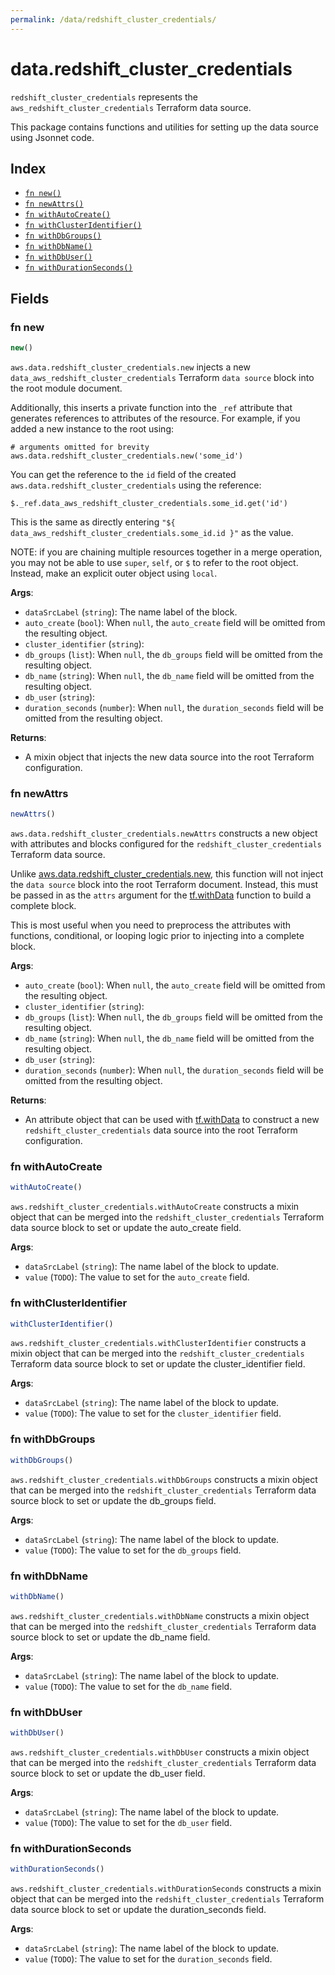 ```yaml
---
permalink: /data/redshift_cluster_credentials/
---
```


# data.redshift_cluster_credentials

`redshift_cluster_credentials` represents the `aws_redshift_cluster_credentials` Terraform data source.



This package contains functions and utilities for setting up the data source using Jsonnet code.


## Index

* [`fn new()`](#fn-new)
* [`fn newAttrs()`](#fn-newattrs)
* [`fn withAutoCreate()`](#fn-withautocreate)
* [`fn withClusterIdentifier()`](#fn-withclusteridentifier)
* [`fn withDbGroups()`](#fn-withdbgroups)
* [`fn withDbName()`](#fn-withdbname)
* [`fn withDbUser()`](#fn-withdbuser)
* [`fn withDurationSeconds()`](#fn-withdurationseconds)

## Fields

### fn new

```ts
new()
```


`aws.data.redshift_cluster_credentials.new` injects a new `data_aws_redshift_cluster_credentials` Terraform `data source`
block into the root module document.

Additionally, this inserts a private function into the `_ref` attribute that generates references to attributes of the
resource. For example, if you added a new instance to the root using:

    # arguments omitted for brevity
    aws.data.redshift_cluster_credentials.new('some_id')

You can get the reference to the `id` field of the created `aws.data.redshift_cluster_credentials` using the reference:

    $._ref.data_aws_redshift_cluster_credentials.some_id.get('id')

This is the same as directly entering `"${ data_aws_redshift_cluster_credentials.some_id.id }"` as the value.

NOTE: if you are chaining multiple resources together in a merge operation, you may not be able to use `super`, `self`,
or `$` to refer to the root object. Instead, make an explicit outer object using `local`.

**Args**:
  - `dataSrcLabel` (`string`): The name label of the block.
  - `auto_create` (`bool`):  When `null`, the `auto_create` field will be omitted from the resulting object.
  - `cluster_identifier` (`string`): 
  - `db_groups` (`list`):  When `null`, the `db_groups` field will be omitted from the resulting object.
  - `db_name` (`string`):  When `null`, the `db_name` field will be omitted from the resulting object.
  - `db_user` (`string`): 
  - `duration_seconds` (`number`):  When `null`, the `duration_seconds` field will be omitted from the resulting object.

**Returns**:
- A mixin object that injects the new data source into the root Terraform configuration.


### fn newAttrs

```ts
newAttrs()
```


`aws.data.redshift_cluster_credentials.newAttrs` constructs a new object with attributes and blocks configured for the `redshift_cluster_credentials`
Terraform data source.

Unlike [aws.data.redshift_cluster_credentials.new](#fn-redshiftclustercredentialsnew), this function will not inject the `data source`
block into the root Terraform document. Instead, this must be passed in as the `attrs` argument for the
[tf.withData](https://github.com/tf-libsonnet/core/tree/main/docs#fn-withdata) function to build a complete block.

This is most useful when you need to preprocess the attributes with functions, conditional, or looping logic prior to
injecting into a complete block.

**Args**:
  - `auto_create` (`bool`):  When `null`, the `auto_create` field will be omitted from the resulting object.
  - `cluster_identifier` (`string`): 
  - `db_groups` (`list`):  When `null`, the `db_groups` field will be omitted from the resulting object.
  - `db_name` (`string`):  When `null`, the `db_name` field will be omitted from the resulting object.
  - `db_user` (`string`): 
  - `duration_seconds` (`number`):  When `null`, the `duration_seconds` field will be omitted from the resulting object.

**Returns**:
  - An attribute object that can be used with [tf.withData](https://github.com/tf-libsonnet/core/tree/main/docs#fn-withdata) to construct a new `redshift_cluster_credentials` data source into the root Terraform configuration.


### fn withAutoCreate

```ts
withAutoCreate()
```

`aws.redshift_cluster_credentials.withAutoCreate` constructs a mixin object that can be merged into the `redshift_cluster_credentials`
Terraform data source block to set or update the auto_create field.



**Args**:
  - `dataSrcLabel` (`string`): The name label of the block to update.
  - `value` (`TODO`): The value to set for the `auto_create` field.


### fn withClusterIdentifier

```ts
withClusterIdentifier()
```

`aws.redshift_cluster_credentials.withClusterIdentifier` constructs a mixin object that can be merged into the `redshift_cluster_credentials`
Terraform data source block to set or update the cluster_identifier field.



**Args**:
  - `dataSrcLabel` (`string`): The name label of the block to update.
  - `value` (`TODO`): The value to set for the `cluster_identifier` field.


### fn withDbGroups

```ts
withDbGroups()
```

`aws.redshift_cluster_credentials.withDbGroups` constructs a mixin object that can be merged into the `redshift_cluster_credentials`
Terraform data source block to set or update the db_groups field.



**Args**:
  - `dataSrcLabel` (`string`): The name label of the block to update.
  - `value` (`TODO`): The value to set for the `db_groups` field.


### fn withDbName

```ts
withDbName()
```

`aws.redshift_cluster_credentials.withDbName` constructs a mixin object that can be merged into the `redshift_cluster_credentials`
Terraform data source block to set or update the db_name field.



**Args**:
  - `dataSrcLabel` (`string`): The name label of the block to update.
  - `value` (`TODO`): The value to set for the `db_name` field.


### fn withDbUser

```ts
withDbUser()
```

`aws.redshift_cluster_credentials.withDbUser` constructs a mixin object that can be merged into the `redshift_cluster_credentials`
Terraform data source block to set or update the db_user field.



**Args**:
  - `dataSrcLabel` (`string`): The name label of the block to update.
  - `value` (`TODO`): The value to set for the `db_user` field.


### fn withDurationSeconds

```ts
withDurationSeconds()
```

`aws.redshift_cluster_credentials.withDurationSeconds` constructs a mixin object that can be merged into the `redshift_cluster_credentials`
Terraform data source block to set or update the duration_seconds field.



**Args**:
  - `dataSrcLabel` (`string`): The name label of the block to update.
  - `value` (`TODO`): The value to set for the `duration_seconds` field.
